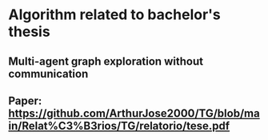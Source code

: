 # Algorithm related to bachelor's thesis
## Multi-agent graph exploration without communication

## Paper: https://github.com/ArthurJose2000/TG/blob/main/Relat%C3%B3rios/TG/relatorio/tese.pdf
